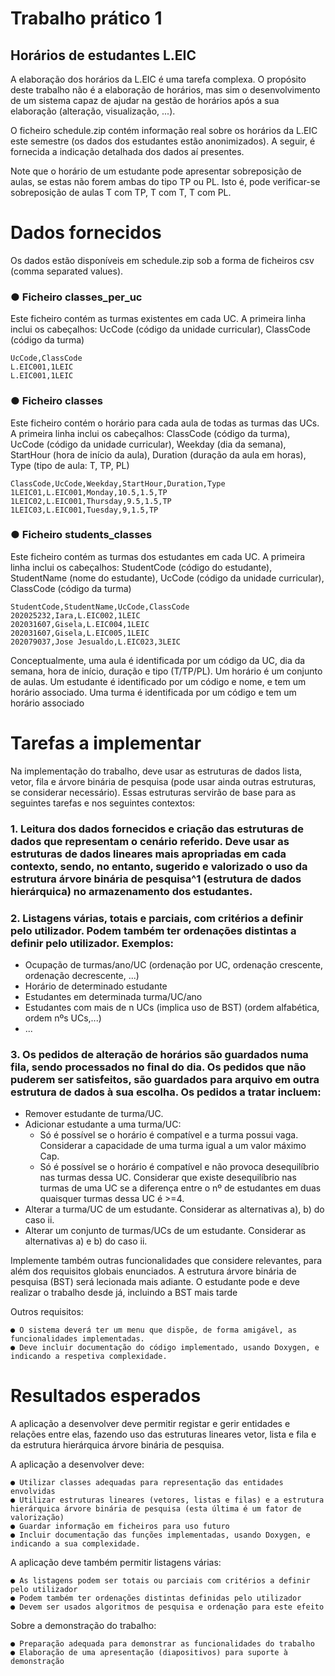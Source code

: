 # Trabalho prático 1

## Horários de estudantes L.EIC

A elaboração dos horários da L.EIC é uma tarefa complexa. O propósito deste trabalho não é a elaboração de horários, mas sim o desenvolvimento de um sistema capaz de ajudar na gestão de horários após a sua elaboração (alteração, visualização, ...).

O ficheiro schedule.zip contém informação real sobre os horários da L.EIC este semestre (os dados dos estudantes estão anonimizados). A seguir, é fornecida a indicação detalhada dos dados aí presentes.

Note que o horário de um estudante pode apresentar sobreposição de aulas, se estas não forem ambas do tipo TP ou PL. Isto é, pode verificar-se sobreposição de aulas T com TP, T com T, T com PL.


# Dados fornecidos

Os dados estão disponíveis em schedule.zip sob a forma de ficheiros csv (comma separated values).

### ● Ficheiro classes_per_uc

Este ficheiro contém as turmas existentes em cada UC. A primeira linha inclui os cabeçalhos: UcCode (código da unidade curricular), ClassCode (código da turma)

```
UcCode,ClassCode
L.EIC001,1LEIC
L.EIC001,1LEIC
```
### ● Ficheiro classes

Este ficheiro contém o horário para cada aula de todas as turmas das UCs. A primeira linha inclui os cabeçalhos: ClassCode (código da turma), UcCode (código da unidade curricular), Weekday (dia da semana), StartHour (hora de início da aula), Duration (duração da aula em horas), Type (tipo de aula: T, TP, PL)

```
ClassCode,UcCode,Weekday,StartHour,Duration,Type
1LEIC01,L.EIC001,Monday,10.5,1.5,TP
1LEIC02,L.EIC001,Thursday,9.5,1.5,TP
1LEIC03,L.EIC001,Tuesday,9,1.5,TP
```
### ● Ficheiro students_classes

Este ficheiro contém as turmas dos estudantes em cada UC. A primeira linha inclui os cabeçalhos: StudentCode (código do estudante), StudentName (nome do estudante), UcCode (código da unidade curricular), ClassCode (código da turma)

```
StudentCode,StudentName,UcCode,ClassCode
202025232,Iara,L.EIC002,1LEIC
202031607,Gisela,L.EIC004,1LEIC
202031607,Gisela,L.EIC005,1LEIC
202079037,Jose Jesualdo,L.EIC023,3LEIC
```
Conceptualmente, uma aula é identificada por um código da UC, dia da semana, hora de início, duração e tipo (T/TP/PL). Um horário é um conjunto de aulas. Um estudante é identificado por um código e nome, e tem um horário associado. Uma turma é identificada por um código e tem um horário associado


# Tarefas a implementar

Na implementação do trabalho, deve usar as estruturas de dados lista, vetor, fila e árvore binária de pesquisa (pode usar ainda outras estruturas, se considerar necessário). Essas estruturas servirão de base para as seguintes tarefas e nos seguintes contextos:

### 1. Leitura dos dados fornecidos e criação das estruturas de dados que representam o cenário referido. Deve usar as estruturas de dados lineares mais apropriadas em cada contexto, sendo, no entanto, sugerido e valorizado o uso da estrutura árvore binária de pesquisa^1 (estrutura de dados hierárquica) no armazenamento dos estudantes.

### 2. Listagens várias, totais e parciais, com critérios a definir pelo utilizador. Podem também ter ordenações distintas a definir pelo utilizador. Exemplos:
- Ocupação de turmas/ano/UC (ordenação por UC, ordenação crescente, ordenação decrescente, ...)
-  Horário de determinado estudante
-  Estudantes em determinada turma/UC/ano
-  Estudantes com mais de n UCs (implica uso de BST) (ordem alfabética, ordem nºs UCs,...)
- ...

### 3. Os pedidos de alteração de horários são guardados numa fila, sendo processados no final do dia. Os pedidos que não puderem ser satisfeitos, são guardados para arquivo em outra estrutura de dados à sua escolha. Os pedidos a tratar incluem:
- Remover estudante de turma/UC.
- Adicionar estudante a uma turma/UC:
  - Só é possível se o horário é compatível e a turma possui vaga. Considerar a  capacidade de uma turma igual a um valor máximo Cap.
  - Só é possível se o horário é compatível e não provoca desequilíbrio nas turmas dessa UC. Considerar que existe desequilíbrio nas turmas de uma UC se a diferença entre o nº de estudantes em duas quaisquer turmas dessa UC é >=4.
- Alterar a turma/UC de um estudante. Considerar as alternativas a), b) do caso ii.
- Alterar um conjunto de turmas/UCs de um estudante. Considerar as alternativas a) e  b) do caso ii.

Implemente também outras funcionalidades que considere relevantes, para além dos requisitos globais enunciados. A estrutura árvore binária de pesquisa (BST) será lecionada mais adiante. O estudante pode e deve realizar o trabalho desde já, incluindo a BST mais tarde


Outros requisitos:

```
● O sistema deverá ter um menu que dispõe, de forma amigável, as funcionalidades implementadas.
● Deve incluir documentação do código implementado, usando Doxygen, e indicando a respetiva complexidade.
```
# Resultados esperados

A aplicação a desenvolver deve permitir registar e gerir entidades e relações entre elas, fazendo uso das estruturas lineares vetor, lista e fila e da estrutura hierárquica árvore binária de pesquisa.

A aplicação a desenvolver deve:

```
● Utilizar classes adequadas para representação das entidades envolvidas
● Utilizar estruturas lineares (vetores, listas e filas) e a estrutura hierárquica árvore binária de pesquisa (esta última é um fator de valorização)
● Guardar informação em ficheiros para uso futuro
● Incluir documentação das funções implementadas, usando Doxygen, e indicando a sua complexidade.
```
A aplicação deve também permitir listagens várias:

```
● As listagens podem ser totais ou parciais com critérios a definir pelo utilizador
● Podem também ter ordenações distintas definidas pelo utilizador
● Devem ser usados algoritmos de pesquisa e ordenação para este efeito
```
Sobre a demonstração do trabalho:

```
● Preparação adequada para demonstrar as funcionalidades do trabalho
● Elaboração de uma apresentação (diapositivos) para suporte à demonstração
```
